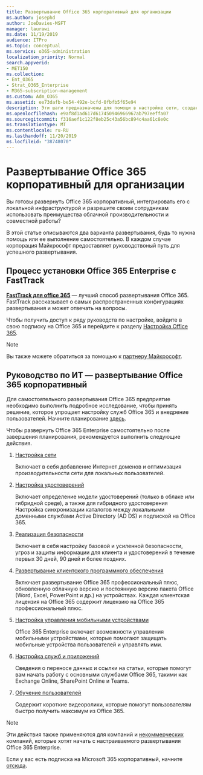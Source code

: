 ```yaml
---
title: Развертывание Office 365 корпоративный для организации
ms.author: josephd
author: JoeDavies-MSFT
manager: laurawi
ms.date: 11/19/2019
audience: ITPro
ms.topic: conceptual
ms.service: o365-administration
localization_priority: Normal
search.appverid:
- MET150
ms.collection:
- Ent_O365
- Strat_O365_Enterprise
- M365-subscription-management
ms.custom: Adm_O365
ms.assetid: ee73dafb-be54-492e-bcfd-0fbfb5f65e94
description: Эти шаги предназначены для помощи в настройке сети, создании удостоверений, развертывании Office 365 профессиональный плюс, переносе данных и помощи пользователям в Организации начать использовать Office 365.
ms.openlocfilehash: e9af8d1ad617d617450946966967ab797eeffa07
ms.sourcegitcommit: f316aef1c122f8eb25c43a56bc894c4aa61c8e0c
ms.translationtype: MT
ms.contentlocale: ru-RU
ms.lasthandoff: 11/20/2019
ms.locfileid: "38748070"
---
```

# <a name="deploy-office-365-enterprise-for-your-organization"></a>Развертывание Office 365 корпоративный для организации

Вы готовы развернуть Office 365 корпоративный, интегрировать его с локальной инфраструктурой и разрешите своим сотрудникам использовать преимущества облачной производительности и совместной работы?

В этой статье описываются два варианта развертывания, будь то нужна помощь или ее выполнение самостоятельно. В каждом случае корпорация Майкрософт предоставляет руководствоный путь для успешного развертывания.

## <a name="guided-office-365-enterprise-setup-process-with-fasttrack"></a>Процесс установки Office 365 Enterprise с FastTrack

**[FastTrack для office 365](https://docs.microsoft.com/fasttrack/O365-fasttrack-benefit-for-office-365)** — лучший способ развертывания Office 365. FastTrack рассказывает о самых распространенных конфигурациях развертывания и может отвечать на вопросы. 

Чтобы получить доступ к ряду руководств по настройке, войдите в свою подписку на Office 365 и перейдите к разделу [Настройка Office 365](https://aka.ms/o365fasttrack).

>[!Note]
>Вы также можете обратиться за помощью к [партнеру Майкрософт](https://www.microsoft.com/solution-providers/home).
>

## <a name="do-it-yourself-guided-deployment-of-office-365-enterprise"></a>Руководство по ИТ — развертывание Office 365 корпоративный

Для самостоятельного развертывания Office 365 предприятие необходимо выполнить подробное исследование, чтобы принять решение, которое упрощает настройку служб Office 365 и внедрение пользователей. Начните планирование [здесь](get-your-organization-ready-for-office-365.md).

Чтобы развернуть Office 365 Enterprise самостоятельно после завершения планирования, рекомендуется выполнить следующие действия.

1. [Настройка сети](set-up-network-for-office-365.md)

   Включает в себя добавление Интернет доменов и оптимизация производительности сети для локальных пользователей.
 
2. [Настройка удостоверений](protect-your-global-administrator-accounts.md)

   Включает определение модели удостоверений (только в облаке или гибридной среде), а также для гибридного удостоверения Настройка синхронизации каталогов между локальными доменными службами Active Directory (AD DS) и подпиской на Office 365.

3. [Реализация безопасности](https://docs.microsoft.com/office365/securitycompliance/security-roadmap)

   Включает в себя настройку базовой и усиленной безопасности, угроз и защиты информации для клиента и удостоверений в течение первых 30 дней, 90 дней и более поздних.
 
4. [Развертывание клиентского программного обеспечения](https://docs.microsoft.com/DeployOffice/deployment-guide-for-office-365-proplus)

   Включает развертывание Office 365 профессиональный плюс, обновленную облачную версию и постоянную версию пакета Office (Word, Excel, PowerPoint и др.) на устройствах. Каждая клиентская лицензия на Office 365 содержит лицензию на Office 365 профессиональный плюс.
 
5. [Настройка управления мобильными устройствами](https://support.office.com/article/set-up-mobile-device-management-mdm-in-office-365-dd892318-bc44-4eb1-af00-9db5430be3cd)

   Office 365 Enterprise включает возможности управления мобильными устройствами, которые помогают защищать мобильные устройства пользователей и управлять ими.
 
6. [Настройка служб и приложений](configure-services-and-applications.md)

   Сведения о переносе данных и ссылки на статьи, которые помогут вам начать работу с основными службами Office 365, такими как Exchange Online, SharePoint Online и Teams.
 
7. [Обучение пользователей](https://docs.microsoft.com/office365/admin/admin-overview/get-started-with-office-365#training-resources-for-your-users)

   Содержит короткие видеоролики, которые помогут пользователям быстро получить максимум из Office 365.
 

>[!Note]
>Эти действия также применяются для компаний и [некоммерческих](https://go.microsoft.com/fwlink/?LinkId=627221) компаний, которые хотят начать с настраиваемого развертывания Office 365 Enterprise. 
>

Если у вас есть подписка на Microsoft 365 корпоративный, начните [отсюда](https://docs.microsoft.com/microsoft-365/enterprise/deploy-microsoft-365-enterprise).
